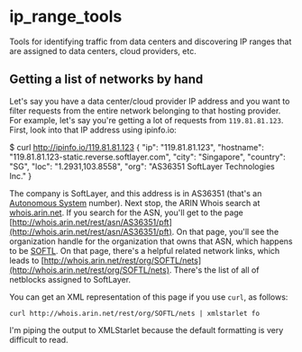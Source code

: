 # ip_range_tools

Tools for identifying traffic from data centers and discovering IP ranges that are assigned to data centers, cloud providers, etc.

## Getting a list of networks by hand

Let's say you have a data center/cloud provider IP address and you want to filter requests from the entire network belonging to that
hosting provider. For example, let's say you're getting a lot of requests from `119.81.81.123`. First, look into that IP address using
ipinfo.io:

  $ curl http://ipinfo.io/119.81.81.123
  {
    "ip": "119.81.81.123",
    "hostname": "119.81.81.123-static.reverse.softlayer.com",
    "city": "Singapore",
    "country": "SG",
    "loc": "1.2931,103.8558",
    "org": "AS36351 SoftLayer Technologies Inc."
  }

The company is SoftLayer, and this address is in AS36351 (that's an [Autonomous System](http://en.wikipedia.org/wiki/Autonomous_system_%28Internet%29)
number).  Next stop, the ARIN Whois search at [whois.arin.net](http://whois.arin.net/). If you search for the ASN, you'll get to
the page [http://whois.arin.net/rest/asn/AS36351/pft](http://whois.arin.net/rest/asn/AS36351/pft). On that page, you'll see the
organization handle for the organization that owns that ASN, which happens to be [SOFTL](http://whois.arin.net/rest/org/SOFTL.html). On that
page, there's a helpful related network links, which leads to [http://whois.arin.net/rest/org/SOFTL/nets](http://whois.arin.net/rest/org/SOFTL/nets).
There's the list of all of netblocks assigned to SoftLayer.

You can get an XML representation of this page if you use `curl`, as follows:

    curl http://whois.arin.net/rest/org/SOFTL/nets | xmlstarlet fo

I'm piping the output to XMLStarlet because the default formatting is very difficult to read.




